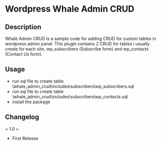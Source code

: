 Wordpress Whale Admin CRUD
=======================

Description
-----------
Whale Admin CRUD is a sample code for adding CRUD for custom tables in wordpress admin panel. This  plugin contains 2 CRUD for tables i usually create for each site, wp_subscribers (Subscribe form) and wp_contacts (Contact Us form).


Usage
--------
- run sql file to create table \whale_admin_crud\includes\subscribers\wp_subscribers.sql
- run sql file to create table \whale_admin_crud\includes\subscribers\wp_contacts.sql
- install the package

Changelog
---------
= 1.0 =
* First Release


